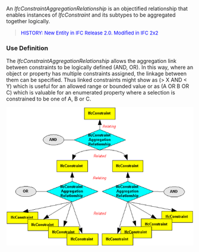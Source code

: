 ﻿An _IfcConstraintAggregationRelationship_ is an objectified relationship that enables instances of _IfcConstraint_ and its subtypes to be aggregated together logically.

> <font color="#0000FF" size="-1">HISTORY: New Entity in IFC Release
		  2.0. Modified in IFC 2x2</font>
>

### Use Definition
The _IfcConstraintAggregationRelationship_ allows the aggregation link between constraints to be logically defined (AND, OR). In this way, where an object or property has multiple constraints assigned, the linkage between them can be specified. Thus linked constraints might show as (&gt; X AND &lt; Y) which is useful for an allowed range or bounded value or as (A OR B OR C) which is valuable for an enumerated property where a selection is constrained to be one of A, B or C.

![ConstructionAggregationRelationship](../../../../../../figures/constructionaggregationrelationship.gif)